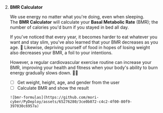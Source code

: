 2. **BMR Calculator**
    
    We use energy no matter what you're doing, even when sleeping. The **BMR Calculator** will calculate your **Basal Metabolic Rate** (BMR); the number of calories you'd burn if you stayed in bed all day.
    
    If you've noticed that every year, it becomes harder to eat whatever you want and stay slim, you've also learned that your BMR decreases as you age. 🧬 Likewise, depriving yourself of food in hopes of losing weight also decreases your BMR, a foil to your intentions. 
    
    However, a regular cardiovascular exercise routine can increase your BMR, improving your health and fitness when your body's ability to burn energy gradually slows down. 🏋🏻
    
    
    - [ ]  Get weight, height, age, and gender from the user
    - [ ]  Calculate BMR and show the result
   ```
   ![bmr-formulas](https://github.com/mori-cyber/PyDeploy/assets/65276280/3ce0b072-c4c2-4f00-80f9-397030c6957a)
   
   ```
